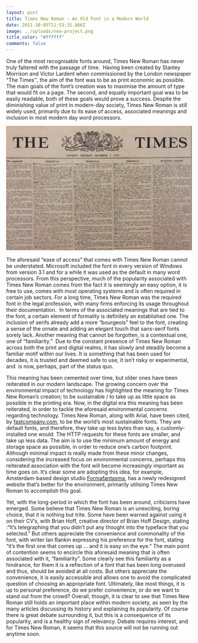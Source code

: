 ```yaml
---
layout: post
title: Times New Roman - An Old Font in a Modern World
date: 2021-10-05T11:53:31.866Z
image: ../uploads/new-project.png
title_color: "#ffffff"
comments: false
---
```

<!--StartFragment-->

One of the most recognisable fonts around, Times New Roman has never truly faltered with the passage of time.  Having been created by Stanley Morrison and Victor Lardent when commissioned by the London newspaper “The Times'', the aim of the font was to be as print economic as possible. The main goals of the font’s creation was to maximise the amount of type that would fit on a page. The second, and equally important goal was to be easily readable, both of these goals would prove a success. Despite the diminishing value of print in modern-day society, Times New Roman is still widely used, primarily due to its ease of access, associated meanings and inclusion in most modern day word processors. 



![An issue of the Times, 1932. (Utilising the commissioned font)](../uploads/image00_4.jpg "An issue of the Times, 1932. (Utilising the commissioned font)")



The aforesaid “ease of access” that comes with Times New Roman cannot be understated. Microsoft included the font in every version of Windows from version 3.1 and for a while it was used as the default in many word processors. From this perspective, much of the popularity associated with Times New Roman comes from the fact it is seemingly an easy option, it is free to use, comes with most operating systems and is often required in certain job sectors. For a long time, Times New Roman was the required font in the legal profession, with many firms enforcing its usage throughout their documentation.  In terms of the associated meanings that are tied to the font, a certain element of formality is definitely an established one. The inclusion of serifs already add a more “bourgeois” feel to the font, creating a sense of the ornate and adding an elegant touch that sans-serif fonts sorely lack. Another meaning that cannot be forgotten, is a contextual one, one of “familiarity.”  Due to the constant presence of Times New Roman across both the print and digital realms, it has slowly and steadily become a familiar motif within our lives. It is something that has been used for decades, it is trusted and deemed safe to use, it isn’t risky or experimental, and  is now, perhaps, part of the status quo. 

This meaning has been cemented over time, but older ones have been reiterated in our modern landscape. The growing concern over the environmental impact of technology has highlighted the meaning for Times New Roman’s creation; to be sustainable / to take up as little space as possible in the printing era. Now, in the digital era this meaning has been reiterated, in order to tackle the aforesaid environmental concerns regarding technology. Times New Roman, along with Arial, have been cited, by [fastcompany.com](http://fastcompany.com), to be the world’s most sustainable fonts. They are default fonts, and therefore, they take up less bytes than say, a customly-installed one would. The HTTP requests for these fonts are smaller, and take up less data. The aim is to use the minimum amount of energy and storage space as possible, in order to reduce one’s carbon footprint. Although minimal impact is really made from these minor changes, considering the increased focus on environmental concerns, perhaps this reiterated association with the font will become increasingly important as time goes on. It’s clear some are adopting this idea, for example, Amsterdam-based design studio [Formafantasma](https://formafantasma.com/), has a newly redesigned website that’s better for the environment, primarily utilising Times New Roman to accomplish this goal. 

Yet, with the long-period in which the font has been around, criticisms have emerged. Some believe that Times New Roman is an unexciting, boring choice, that it is nothing but trite. Some have been warned against using it on their CV’s, with Brian Hoff, creative director of Brian Hoff Design, stating :“It’s telegraphing that you didn’t put any thought into the typeface that you selected.” But others appreciate the convenience and commonality of the font, with writer Ian Rankin expressing his preference for the font, stating “it’s the first one that comes up … and it is easy on the eye.” The main point of contention seems to encircle this aforesaid meaning that is often associated with it, “familiarity”. Some clearly see this familiarity as a hindrance, for them it is a reflection of a font that has been long overused and thus, should be avoided at all costs. But others appreciate the convenience, it is easily accessible and allows one to avoid the complicated question of choosing an appropriate font. Ultimately, like most things, it is up to personal preference, do we prefer convenience, or do we want to stand out from the crowd? Overall, though, it is clear to see that Times New Roman still holds an important place within modern society, as seen by the many articles discussing its history and explaining its popularity. Of course there is great debate surrounding it, but this is a consequence of its popularity, and is a healthy sign of relevancy. Debate requires interest, and for Times New Roman, it seems that this source will not be running out anytime soon.



<!--EndFragment-->